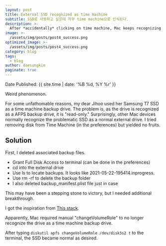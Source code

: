 ```yaml
---
layout: post
title: External SSD recognized as time machine
subtitle: SSD로 사용하고 싶은데 자꾸 time machine으로 인식된다.
description: >-
  After *accidentally* clicking on time machine, Mac keeps recognizing the SSD as a backup drive
image: >-
  /assets/img/posts/post4_success.png
optimized_image: >-
  /assets/img/posts/post4_success.png
category: blog
tags:
  - blog
author: daesungkim
paginate: true
---
```

Date Published: {{ site.time | date: '%B %d, %Y %r' }}

Weird phenomenon.

For some unfathomable reasons, my dear Jihoo used her Samsung T7 SSD as a time machine backup drive. The problem is, as the drive is recognized as a AFPS backup drive, it is "read-only." Surprisingly, other Mac devices normally recognize the problematic SSD as a normal external drive. I tried removing disk from Time Machine (in the preferences) but yielded no fruits.

## Solution

First, I deleted associated backup files.

- Grant Full Disk Access to terminal (can be done in the preferences)
- cd into the external drive
- Use ls to locate backups. It looks like 2021-05-22-195414.inprogress.
- Use rm -rf to delete the backup folder
- I also deleted backup_manifest.plist file just in case

This may have been a stepping stone to victory, but I needed additional breakthrough.

I got the inspiration from [This stack](https://apple.stackexchange.com/questions/420422/time-machine-stopped-recognising-backups-on-the-nas-storage-and-does-not-make-ne).

Apparently, Mac required manual "changeVolumeRole" to no longer recognize the drive as a time machine backup drive.

After typing `diskutil apfs changeVolumeRole /dev/disk3s2 t` to the terminal, the SSD became normal as desired.